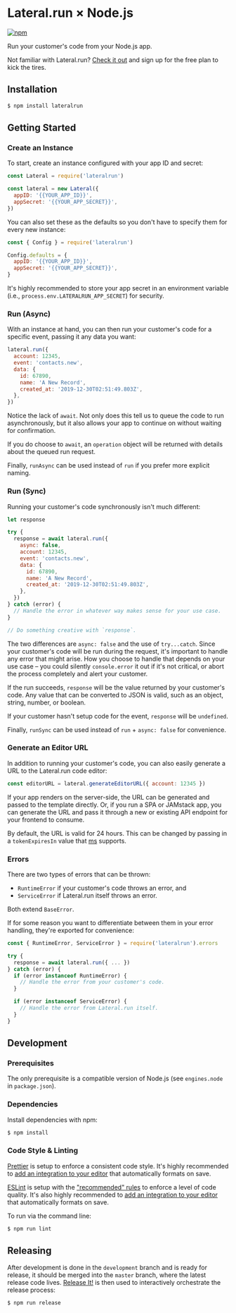 # Lateral.run × Node.js

[![npm](https://img.shields.io/npm/v/lateralrun)](https://www.npmjs.com/package/lateralrun)

Run your customer's code from your Node.js app.

Not familiar with Lateral.run? [Check it out](https://www.lateral.run/) and sign
up for the free plan to kick the tires.

## Installation

```bash
$ npm install lateralrun
```

## Getting Started

### Create an Instance

To start, create an instance configured with your app ID and secret:

```js
const Lateral = require('lateralrun')

const lateral = new Lateral({
  appID: '{{YOUR_APP_ID}}',
  appSecret: '{{YOUR_APP_SECRET}}',
})
```

You can also set these as the defaults so you don't have to specify them for
every new instance:

```js
const { Config } = require('lateralrun')

Config.defaults = {
  appID: '{{YOUR_APP_ID}}',
  appSecret: '{{YOUR_APP_SECRET}}',
}
```

It's highly recommended to store your app secret in an environment variable
(i.e., `process.env.LATERALRUN_APP_SECRET`) for security.

### Run (Async)

With an instance at hand, you can then run your customer's code for a specific
event, passing it any data you want:

```js
lateral.run({
  account: 12345,
  event: 'contacts.new',
  data: {
    id: 67890,
    name: 'A New Record',
    created_at: '2019-12-30T02:51:49.803Z',
  },
})
```

Notice the lack of `await`. Not only does this tell us to queue the code to run
asynchronously, but it also allows your app to continue on without waiting for
confirmation.

If you do choose to `await`, an `operation` object will be returned with details
about the queued run request.

Finally, `runAsync` can be used instead of `run` if you prefer more explicit
naming.

### Run (Sync)

Running your customer's code synchronously isn't much different:

```js
let response

try {
  response = await lateral.run({
    async: false,
    account: 12345,
    event: 'contacts.new',
    data: {
      id: 67890,
      name: 'A New Record',
      created_at: '2019-12-30T02:51:49.803Z',
    },
  })
} catch (error) {
  // Handle the error in whatever way makes sense for your use case.
}

// Do something creative with `response`.
```

The two differences are `async: false` and the use of `try...catch`. Since your
customer's code will be run during the request, it's important to handle any
error that might arise. How you choose to handle that depends on your use case –
you could silently `console.error` it out if it's not critical, or abort the
process completely and alert your customer.

If the run succeeds, `response` will be the value returned by your customer's
code. Any value that can be converted to JSON is valid, such as an object,
string, number, or boolean.

If your customer hasn't setup code for the event, `response` will be
`undefined`.

Finally, `runSync` can be used instead of `run` + `async: false` for
convenience.

### Generate an Editor URL

In addition to running your customer's code, you can also easily generate a URL
to the Lateral.run code editor:

```js
const editorURL = lateral.generateEditorURL({ account: 12345 })
```

If your app renders on the server-side, the URL can be generated and passed to
the template directly. Or, if you run a SPA or JAMstack app, you can generate
the URL and pass it through a new or existing API endpoint for your frontend to
consume.

By default, the URL is valid for 24 hours. This can be changed by passing in a
`tokenExpiresIn` value that [ms](https://github.com/zeit/ms) supports.

### Errors

There are two types of errors that can be thrown:

- `RuntimeError` if your customer's code throws an error, and
- `ServiceError` if Lateral.run itself throws an error.

Both extend `BaseError`.

If for some reason you want to differentiate between them in your error
handling, they're exported for convenience:

```js
const { RuntimeError, ServiceError } = require('lateralrun').errors

try {
  response = await lateral.run({ ... })
} catch (error) {
  if (error instanceof RuntimeError) {
    // Handle the error from your customer's code.
  }

  if (error instanceof ServiceError) {
    // Handle the error from Lateral.run itself.
  }
}
```

## Development

### Prerequisites

The only prerequisite is a compatible version of Node.js (see `engines.node` in
`package.json`).

### Dependencies

Install dependencies with npm:

```bash
$ npm install
```

### Code Style & Linting

[Prettier](https://prettier.com/) is setup to enforce a consistent code style.
It's highly recommended to
[add an integration to your editor](https://prettier.io/docs/en/editors.html)
that automatically formats on save.

[ESLint](https://eslint.org/) is setup with the
["recommended" rules](https://eslint.org/docs/rules/) to enforce a level of code
quality. It's also highly recommended to
[add an integration to your editor](https://eslint.org/docs/user-guide/integrations#editors)
that automatically formats on save.

To run via the command line:

```bash
$ npm run lint
```

## Releasing

After development is done in the `development` branch and is ready for release,
it should be merged into the `master` branch, where the latest release code
lives. [Release It!](https://github.com/release-it/release-it) is then used to
interactively orchestrate the release process:

```bash
$ npm run release
```
